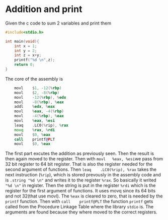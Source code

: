 # Addition and print

Given the c code to sum 2 variables and print them

```c
#include<stdio.h>

int main(void){
	int x = 1;
	int y = 2;
	int z = x+y;
	printf("%d \n",z);
	return 0;
}
```

The core of the assembly is

```asm
	movl	$1, -12(%rbp)
	movl	$2, -8(%rbp)
	movl	-12(%rbp), %edx
	movl	-8(%rbp), %eax
	addl	%edx, %eax
	movl	%eax, -4(%rbp)
	movl	-4(%rbp), %eax
	movl	%eax, %esi
	leaq	.LC0(%rip), %rax
	movq	%rax, %rdi
	movl	$0, %eax
	call	printf@PLT
	movl	$0, %eax
```
The first part excutes the addition as previously seen. Then the result is then again moved to the register. Then with `movl   %eax, %esi`we pass from 32 bit register to 64 bit register. That is also the register needed for the second argument of functions.
Then `leaq    .LC0(%rip), %rax` takes the next instruction (`%rip`), which is stored prevously in the assembly code and is `.string	"%d \n"` and writes it to the register `%rax`. So basically it writed `"%d \n"` in register.
Then the string is put in the register `%rdi` which is the register for the first argument of functions. It uses movq since its 64 bits and not 32(that use movl).
The `%eax` is cleared to zero, that is needed by the `printf` function.
Then with `call    printf@PLT` the function `printf` gets called from the Procedure Linkage Table where the library `stdio` is. The arguments are found because they where moved to the correct registers.
